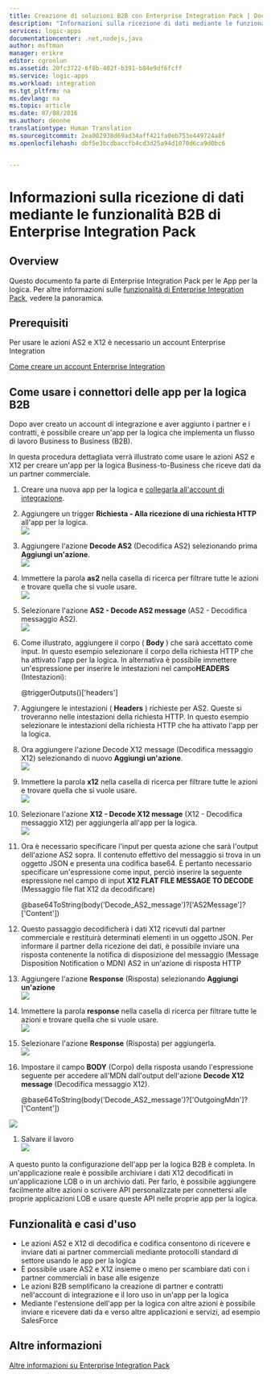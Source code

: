 ```yaml
---
title: Creazione di soluzioni B2B con Enterprise Integration Pack | Documentazione Microsoft
description: "Informazioni sulla ricezione di dati mediante le funzionalità B2B di Enterprise Integration Pack"
services: logic-apps
documentationcenter: .net,nodejs,java
author: msftman
manager: erikre
editor: cgronlun
ms.assetid: 20fc3722-6f8b-402f-b391-b84e9df6fcff
ms.service: logic-apps
ms.workload: integration
ms.tgt_pltfrm: na
ms.devlang: na
ms.topic: article
ms.date: 07/08/2016
ms.author: deonhe
translationtype: Human Translation
ms.sourcegitcommit: 2ea002938d69ad34aff421fa0eb753e449724a8f
ms.openlocfilehash: dbf5e3bcdbaccfb4cd3d25a94d1070d6ca9d0bc6


---
```

# <a name="learn-about-receiving-data-using-the-b2b-features-of-the-enterprise-integration-pack"></a>Informazioni sulla ricezione di dati mediante le funzionalità B2B di Enterprise Integration Pack
## <a name="overview"></a>Overview
Questo documento fa parte di Enterprise Integration Pack per le App per la logica. Per altre informazioni sulle [funzionalità di Enterprise Integration Pack](app-service-logic-enterprise-integration-overview.md), vedere la panoramica.

## <a name="prerequisites"></a>Prerequisiti
Per usare le azioni AS2 e X12 è necessario un account Enterprise Integration

[Come creare un account Enterprise Integration](app-service-logic-enterprise-integration-accounts.md)

## <a name="how-to-use-the-logic-apps-b2b-connectors"></a>Come usare i connettori delle app per la logica B2B
Dopo aver creato un account di integrazione e aver aggiunto i partner e i contratti, è possibile creare un'app per la logica che implementa un flusso di lavoro Business to Business (B2B).

In questa procedura dettagliata verrà illustrato come usare le azioni AS2 e X12 per creare un'app per la logica Business-to-Business che riceve dati da un partner commerciale.

1. Creare una nuova app per la logica e [collegarla all'account di integrazione](app-service-logic-enterprise-integration-accounts.md).  
2. Aggiungere un trigger **Richiesta - Alla ricezione di una richiesta HTTP** all'app per la logica.  
   ![](./media/app-service-logic-enterprise-integration-b2b/flatfile-1.png)  
3. Aggiungere l'azione **Decode AS2** (Decodifica AS2) selezionando prima **Aggiungi un'azione**.  
   ![](./media/app-service-logic-enterprise-integration-b2b/transform-2.png)  
4. Immettere la parola **as2** nella casella di ricerca per filtrare tutte le azioni e trovare quella che si vuole usare.  
   ![](./media/app-service-logic-enterprise-integration-b2b/b2b-5.png)  
5. Selezionare l'azione **AS2 - Decode AS2 message** (AS2 - Decodifica messaggio AS2).  
   ![](./media/app-service-logic-enterprise-integration-b2b/b2b-6.png)  
6. Come illustrato, aggiungere il corpo ( **Body** ) che sarà accettato come input. In questo esempio selezionare il corpo della richiesta HTTP che ha attivato l'app per la logica. In alternativa è possibile immettere un'espressione per inserire le intestazioni nel campo**HEADERS** (Intestazioni):
   
    @triggerOutputs()['headers']
7. Aggiungere le intestazioni ( **Headers** ) richieste per AS2. Queste si troveranno nelle intestazioni della richiesta HTTP. In questo esempio selezionare le intestazioni della richiesta HTTP che ha attivato l'app per la logica.
8. Ora aggiungere l'azione Decode X12 message (Decodifica messaggio X12) selezionando di nuovo **Aggiungi un'azione**.  
   ![](./media/app-service-logic-enterprise-integration-b2b/b2b-9.png)   
9. Immettere la parola **x12** nella casella di ricerca per filtrare tutte le azioni e trovare quella che si vuole usare.  
   ![](./media/app-service-logic-enterprise-integration-b2b/b2b-10.png)  
10. Selezionare l'azione **X12 - Decode X12 message** (X12 - Decodifica messaggio X12) per aggiungerla all'app per la logica.  
    ![](./media/app-service-logic-enterprise-integration-b2b/b2b-as2message.png)  
11. Ora è necessario specificare l'input per questa azione che sarà l'output dell'azione AS2 sopra. Il contenuto effettivo del messaggio si trova in un oggetto JSON e presenta una codifica base64. È pertanto necessario specificare un'espressione come input, perciò inserire la seguente espressione nel campo di input **X12 FLAT FILE MESSAGE TO DECODE** (Messaggio file flat X12 da decodificare)  
    
    @base64ToString(body('Decode_AS2_message')?['AS2Message']?['Content'])  
12. Questo passaggio decodificherà i dati X12 ricevuti dal partner commerciale e restituirà determinati elementi in un oggetto JSON. Per informare il partner della ricezione dei dati, è possibile inviare una risposta contenente la notifica di disposizione del messaggio (Message Disposition Notification o MDN) AS2 in un'azione di risposta HTTP  
13. Aggiungere l'azione **Response** (Risposta) selezionando **Aggiungi un'azione**   
    ![](./media/app-service-logic-enterprise-integration-b2b/b2b-14.png)  
14. Immettere la parola **response** nella casella di ricerca per filtrare tutte le azioni e trovare quella che si vuole usare.  
    ![](./media/app-service-logic-enterprise-integration-b2b/b2b-15.png)  
15. Selezionare l'azione **Response** (Risposta) per aggiungerla.  
    ![](./media/app-service-logic-enterprise-integration-b2b/b2b-16.png)  
16. Impostare il campo **BODY** (Corpo) della risposta usando l'espressione seguente per accedere all'MDN dall'output dell'azione **Decode X12 message** (Decodifica messaggio X12).  
    
    @base64ToString(body('Decode_AS2_message')?['OutgoingMdn']?['Content'])  

![](./media/app-service-logic-enterprise-integration-b2b/b2b-17.png)  

1. Salvare il lavoro   
   ![](./media/app-service-logic-enterprise-integration-b2b/transform-5.png)  

A questo punto la configurazione dell'app per la logica B2B è completa. In un'applicazione reale è possibile archiviare i dati X12 decodificati in un'applicazione LOB o in un archivio dati. Per farlo, è possibile aggiungere facilmente altre azioni o scrivere API personalizzate per connettersi alle proprie applicazioni LOB e usare queste API nelle proprie app per la logica.

## <a name="features-and-use-cases"></a>Funzionalità e casi d'uso
* Le azioni AS2 e X12 di decodifica e codifica consentono di ricevere e inviare dati ai partner commerciali mediante protocolli standard di settore usando le app per la logica  
* È possibile usare AS2 e X12 insieme o meno per scambiare dati con i partner commerciali in base alle esigenze
* Le azioni B2B semplificano la creazione di partner e contratti nell'account di integrazione e il loro uso in un'app per la logica  
* Mediante l'estensione dell'app per la logica con altre azioni è possibile inviare e ricevere dati da e verso altre applicazioni e servizi, ad esempio SalesForce  

## <a name="learn-more"></a>Altre informazioni
[Altre informazioni su Enterprise Integration Pack](app-service-logic-enterprise-integration-overview.md)  




<!--HONumber=Nov16_HO3-->


